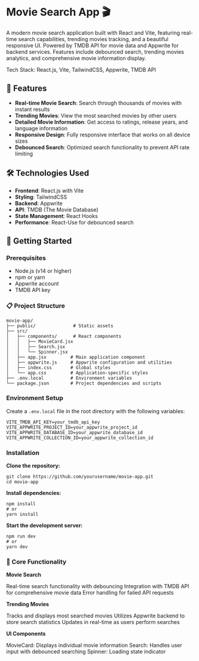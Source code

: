 # Movie Search App 🎬

A modern movie search application built with React and Vite, featuring real-time search capabilities, trending movies tracking, and a beautiful responsive UI. Powered by TMDB API for movie data and Appwrite for backend services. Features include debounced search, trending movies analytics, and comprehensive movie information display.

Tech Stack: React.js, Vite, TailwindCSS, Appwrite, TMDB API

## 🌟 Features

- **Real-time Movie Search**: Search through thousands of movies with instant results
- **Trending Movies**: View the most searched movies by other users
- **Detailed Movie Information**: Get access to ratings, release years, and language information
- **Responsive Design**: Fully responsive interface that works on all device sizes
- **Debounced Search**: Optimized search functionality to prevent API rate limiting

## 🛠️ Technologies Used

- **Frontend**: React.js with Vite
- **Styling**: TailwindCSS
- **Backend**: Appwrite
- **API**: TMDB (The Movie Database)
- **State Management**: React Hooks
- **Performance**: React-Use for debounced search

## 🚀 Getting Started

### Prerequisites

- Node.js (v14 or higher)
- npm or yarn
- Appwrite account
- TMDB API key

### 📋 Project Structure

```plaintext
movie-app/
├── public/              # Static assets
├── src/
│   ├── components/      # React components
│   │   ├── MovieCard.jsx
│   │   ├── Search.jsx
│   │   └── Spinner.jsx
│   ├── app.jsx         # Main application component
│   ├── appwrite.js     # Appwrite configuration and utilities
│   ├── index.css       # Global styles
│   └── app.css         # Application-specific styles
├── .env.local          # Environment variables
└── package.json        # Project dependencies and scripts
```

### Environment Setup

Create a `.env.local` file in the root directory with the following variables:

```env
VITE_TMDB_API_KEY=your_tmdb_api_key
VITE_APPWRITE_PROJECT_ID=your_appwrite_project_id
VITE_APPWRITE_DATABASE_ID=your_appwrite_database_id
VITE_APPWRITE_COLLECTION_ID=your_appwrite_collection_id
```

### Installation

**Clone the repository:**

```env
git clone https://github.com/yourusername/movie-app.git
cd movie-app
```

**Install dependencies:**

```env
npm install
# or
yarn install
```

**Start the development server:**

```env
npm run dev
# or
yarn dev
```

### 🎯 Core Functionality

**Movie Search**

Real-time search functionality with debouncing
Integration with TMDB API for comprehensive movie data
Error handling for failed API requests

**Trending Movies**

Tracks and displays most searched movies
Utilizes Appwrite backend to store search statistics
Updates in real-time as users perform searches

**UI Components**

MovieCard: Displays individual movie information
Search: Handles user input with debounced searching
Spinner: Loading state indicator
